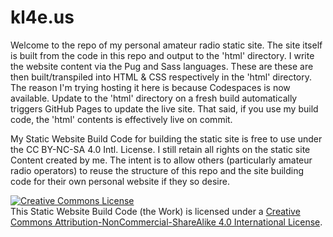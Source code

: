 # kl4e.us
Welcome to the repo of my personal amateur radio static site. The site itself
is built from the code in this repo and output to the 'html' directory. I write
the website content via the Pug and Sass languages. These are these are then
built/transpiled into HTML & CSS respectively in the 'html' directory. The reason
I'm trying hosting it here is because Codespaces is now available. Update to the
'html' directory on a fresh build automatically triggers GitHub Pages to update
the live site. That said, if you use my build code, the 'html' contents is
effectively live on commit.

My Static Website Build Code for building the static site is free to use under
the CC BY-NC-SA 4.0 Intl. License. I still retain all rights on the static site
Content created by me. The intent is to allow others (particularly amateur radio 
operators) to reuse the structure of this repo and the site building code for their
own personal website if they so desire.

[![Creative Commons License](https://i.creativecommons.org/l/by-nc-sa/4.0/88x31.png)](http://creativecommons.org/licenses/by-nc-sa/4.0/)  
This Static Website Build Code (the Work) is licensed under a [Creative Commons Attribution-NonCommercial-ShareAlike 4.0 International License](http://creativecommons.org/licenses/by-nc-sa/4.0/).
